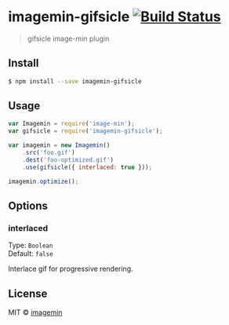 # imagemin-gifsicle [![Build Status](https://travis-ci.org/imagemin/imagemin-gifsicle.svg?branch=master)](https://travis-ci.org/imagemin/imagemin-gifsicle)

> gifsicle image-min plugin


## Install

```sh
$ npm install --save imagemin-gifsicle
```


## Usage

```js
var Imagemin = require('image-min');
var gifsicle = require('imagemin-gifsicle');

var imagemin = new Imagemin()
	.src('foo.gif')
	.dest('foo-optimized.gif')
	.use(gifsicle({ interlaced: true }));

imagemin.optimize();
```


## Options

### interlaced

Type: `Boolean`  
Default: `false`

Interlace gif for progressive rendering.


## License

MIT © [imagemin](https://github.com/imagemin)
